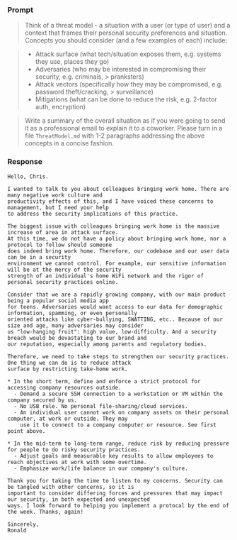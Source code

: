 ### Prompt

> Think of a threat model - a situation with a user (or type of user) and a
context that frames their personal security preferences and situation. Concepts
you should consider (and a few examples of each) include:

> - Attack surface (what tech/situation exposes them, e.g. systems they use, places they go)
> - Adversaries (who may be interested in compromising their security, e.g. criminals, > pranksters)
> - Attack vectors (specifically how they may be compromised, e.g. password theft/cracking, > surveillance)
> - Mitigations (what can be done to reduce the risk, e.g. 2-factor auth, encryption)

> Write a summary of the overall situation as if you were going to send it as a
professional email to explain it to a coworker. Please turn in a file
`ThreatModel.md` with 1-2 paragraphs addressing the above concepts in a concise
fashion.

### Response

```
Hello, Chris.

I wanted to talk to you about colleagues bringing work home. There are many negative work culture and
productivity effects of this, and I have voiced these concerns to management, but I need your help
to address the security implications of this practice.

The biggest issue with colleagues bringing work home is the massive increase of area in attack surface.
At this time, we do not have a policy about bringing work home, nor a protocol to follow should someone
does indeed bring work home. Therefore, our codebase and our user data can be in a security
environment we cannot control. For example, our sensitive information will be at the mercy of the security
strength of an individual's home WiFi network and the rigor of personal security practices online.

Consider that we are a rapidly growing company, with our main product being a popular social media app
for teens. Adversaries would want access to our data for demographic information, spamming, or even personally
oriented attacks like cyber-bullying, SWATTING, etc.. Because of our size and age, many adversaries may consider 
us "low-hanging fruit": high value, low-difficulty. And a security breach would be devastating to our brand and
our reputation, especially among parents and regulatory bodies.

Therefore, we need to take steps to strengthen our security practices. One thing we can do is to reduce attack
surface by restricting take-home work.

* In the short term, define and enforce a strict protocol for accessing company resources outside.
  - Demand a secure SSH connection to a workstation or VM within the company secured by us.
  - No USB rule. No personal file-sharing/cloud services.
  - An individual user cannot work on company assets on their personal computer, at work or outside. They may
    use it to connect to a company computer or resource. See first point above.

* In the mid-term to long-term range, reduce risk by reducing pressure for people to do risky security practices.
  - Adjust goals and measurable key results to allow employees to reach objectives at work with some overtime.
  - Emphasize work/life balance in our company's culture.

Thank you for taking the time to listen to my concerns. Security can be tangled with other concerns, so it is
important to consider differing forces and pressures that may impact our security, in both expected and unexpected
ways. I look forward to helping you implement a protocal by the end of the week. Thanks, again!

Sincerely,
Ronald
```